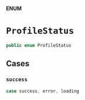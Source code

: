 **ENUM**

# `ProfileStatus`

```swift
public enum ProfileStatus
```

## Cases
### `success`

```swift
case success, error, loading
```
